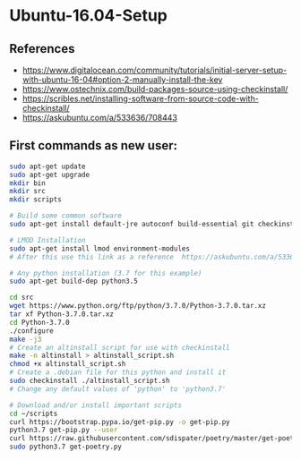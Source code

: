 # Ubuntu-16.04-Setup

## References
* https://www.digitalocean.com/community/tutorials/initial-server-setup-with-ubuntu-16-04#option-2-manually-install-the-key
* https://www.ostechnix.com/build-packages-source-using-checkinstall/
* https://scribles.net/installing-software-from-source-code-with-checkinstall/
* https://askubuntu.com/a/533636/708443

## First commands as new user:
```bash
sudo apt-get update
sudo apt-get upgrade
mkdir bin
mkdir src
mkdir scripts

# Build some common software
sudo apt-get install default-jre autoconf build-essential git checkinstall

# LMOD Installation
sudo apt-get install lmod environment-modules
# After this use this link as a reference  https://askubuntu.com/a/533636/708443

# Any python installation (3.7 for this example)
sudo apt-get build-dep python3.5

cd src
wget https://www.python.org/ftp/python/3.7.0/Python-3.7.0.tar.xz
tar xf Python-3.7.0.tar.xz
cd Python-3.7.0
./configure
make -j3
# Create an altinstall script for use with checkinstall
make -n altinstall > altinstall_script.sh
chmod +x altinstall_script.sh
# Create a .debian file for this python and install it
sudo checkinstall ./altinstall_script.sh
# Change any default values of 'python' to 'python3.7'

# Download and/or install important scripts
cd ~/scripts
curl https://bootstrap.pypa.io/get-pip.py -o get-pip.py
python3.7 get-pip.py --user
curl https://raw.githubusercontent.com/sdispater/poetry/master/get-poetry.py -o get-poetry.py
sudo python3.7 get-poetry.py
```
